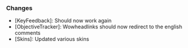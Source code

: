 ### Changes ###

  * [KeyFeedback]: Should now work again
  * [ObjectiveTracker]: Wowheadlinks should now redirect to the english comments
  * [Skins]: Updated various skins
